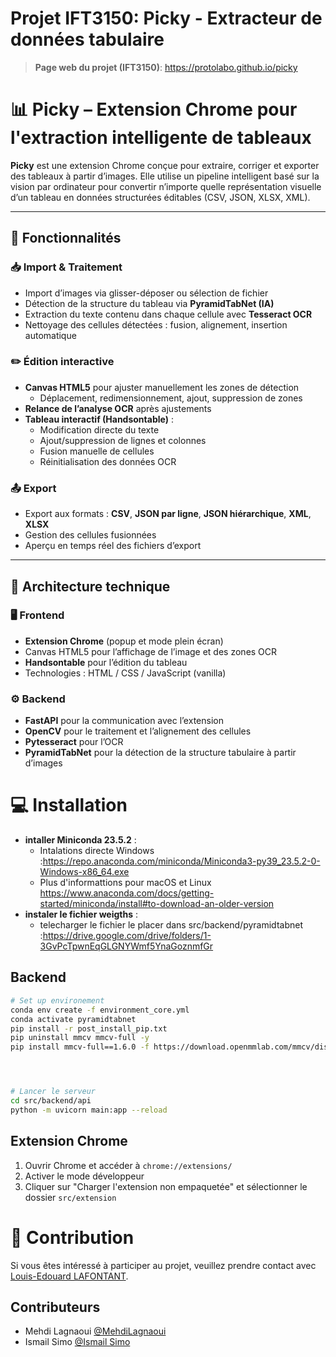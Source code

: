 # Projet IFT3150: Picky - Extracteur de données tabulaire

> **Page web du projet (IFT3150)**: https://protolabo.github.io/picky

# 📊 Picky – Extension Chrome pour l'extraction intelligente de tableaux

**Picky** est une extension Chrome conçue pour extraire, corriger et exporter des tableaux à partir d’images. Elle utilise un pipeline intelligent basé sur la vision par ordinateur pour convertir n’importe quelle représentation visuelle d’un tableau en données structurées éditables (CSV, JSON, XLSX, XML).

---

## 🔧 Fonctionnalités

### 📥 Import & Traitement
- Import d’images via glisser-déposer ou sélection de fichier
- Détection de la structure du tableau via **PyramidTabNet (IA)**
- Extraction du texte contenu dans chaque cellule avec **Tesseract OCR**
- Nettoyage des cellules détectées : fusion, alignement, insertion automatique

### ✏️ Édition interactive
- **Canvas HTML5** pour ajuster manuellement les zones de détection
  - Déplacement, redimensionnement, ajout, suppression de zones
- **Relance de l’analyse OCR** après ajustements
- **Tableau interactif (Handsontable)** :
  - Modification directe du texte
  - Ajout/suppression de lignes et colonnes
  - Fusion manuelle de cellules
  - Réinitialisation des données OCR

### 📤 Export
- Export aux formats : **CSV**, **JSON par ligne**, **JSON hiérarchique**, **XML**, **XLSX**
- Gestion des cellules fusionnées
- Aperçu en temps réel des fichiers d’export

---

## 🧱 Architecture technique

### 🖥 Frontend
- **Extension Chrome** (popup et mode plein écran)
- Canvas HTML5 pour l’affichage de l’image et des zones OCR
- **Handsontable** pour l’édition du tableau
- Technologies : HTML / CSS / JavaScript (vanilla)

### ⚙️ Backend
- **FastAPI** pour la communication avec l’extension
- **OpenCV** pour le traitement et l’alignement des cellules
- **Pytesseract** pour l’OCR
- **PyramidTabNet** pour la détection de la structure tabulaire à partir d’images


# 💻 Installation
- **intaller Miniconda 23.5.2** :
  - Intalations directe Windows :https://repo.anaconda.com/miniconda/Miniconda3-py39_23.5.2-0-Windows-x86_64.exe
  - Plus d'informattions pour macOS et Linux https://www.anaconda.com/docs/getting-started/miniconda/install#to-download-an-older-version
- **instaler le fichier weigths** :
  - telecharger le fichier le placer dans src/backend/pyramidtabnet :https://drive.google.com/drive/folders/1-3GvPcTpwnEqGLGNYWmf5YnaGoznmfGr
## Backend

```bash
# Set up environement 
conda env create -f environment_core.yml
conda activate pyramidtabnet
pip install -r post_install_pip.txt
pip uninstall mmcv mmcv-full -y
pip install mmcv-full==1.6.0 -f https://download.openmmlab.com/mmcv/dist/cu113/torch1.11/index.html




# Lancer le serveur
cd src/backend/api
python -m uvicorn main:app --reload

```
## Extension Chrome

1. Ouvrir Chrome et accéder à `chrome://extensions/`
2. Activer le mode développeur
3. Cliquer sur "Charger l'extension non empaquetée" et sélectionner le dossier `src/extension`

# 🌟 Contribution

Si vous êtes intéressé à participer au projet, veuillez prendre contact avec [Louis-Edouard LAFONTANT](mailto:louis.edouard.lafontant@umontreal.ca).

## Contributeurs

- Mehdi Lagnaoui [@MehdiLagnaoui](https://github.com/MehdiLagnaoui)
- Ismail Simo [@Ismail Simo](https://github.com/ismail220)

